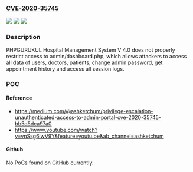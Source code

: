 ### [CVE-2020-35745](https://cve.mitre.org/cgi-bin/cvename.cgi?name=CVE-2020-35745)
![](https://img.shields.io/static/v1?label=Product&message=n%2Fa&color=blue)
![](https://img.shields.io/static/v1?label=Version&message=n%2Fa&color=blue)
![](https://img.shields.io/static/v1?label=Vulnerability&message=n%2Fa&color=brighgreen)

### Description

PHPGURUKUL Hospital Management System V 4.0 does not properly restrict access to admin/dashboard.php, which allows attackers to access all data of users, doctors, patients, change admin password, get appointment history and access all session logs.

### POC

#### Reference
- https://medium.com/@ashketchum/privilege-escalation-unauthenticated-access-to-admin-portal-cve-2020-35745-bb5d5dca97a0
- https://www.youtube.com/watch?v=vnSsg6iwV9Y&feature=youtu.be&ab_channel=ashketchum

#### Github
No PoCs found on GitHub currently.


